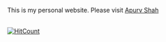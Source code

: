 This is my personal website. Please visit [Apurv Shah](https://apurvshah007.github.io)
</br>
</br>

[![HitCount](http://hits.dwyl.com/ApurvShah007/ApurvShah007.github.io.svg)](http://hits.dwyl.com/ApurvShah007/ApurvShah007.github.io)
